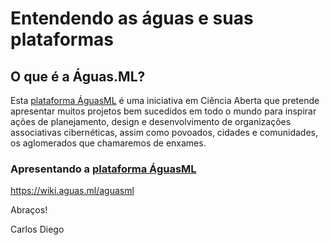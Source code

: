 <!-- TITLE: Wiki das Águas -->
<!-- SUBTITLE: Cocriar faz parte da cultura das águas -->

# Entendendo as águas e suas plataformas

## O que é a Águas.ML?

Esta [plataforma ÁguasML] é uma iniciativa em Ciência Aberta que pretende apresentar muitos projetos bem sucedidos em todo o mundo para inspirar ações de planejamento, design e desenvolvimento de organizações associativas cibernéticas, assim como povoados, cidades e comunidades, os aglomerados que chamaremos de enxames. 

### Apresentando a [plataforma ÁguasML]

https://wiki.aguas.ml/aguasml

Abraços!

Carlos Diego


[plataforma ÁguasML]:https://wiki.aguas.ml/aguasml